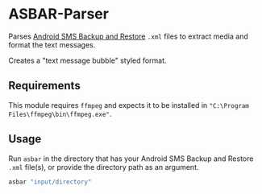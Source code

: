 # ASBAR-Parser
Parses [Android SMS Backup and Restore](https://play.google.com/store/apps/details?id=com.riteshsahu.SMSBackupRestore) `.xml` files to extract media and format the text messages.

Creates a "text message bubble" styled format.

## Requirements

This module requires `ffmpeg` and expects it to be installed in `"C:\Program Files\ffmpeg\bin\ffmpeg.exe"`.

## Usage
Run `asbar` in the directory that has your Android SMS Backup and Restore `.xml` file(s), or provide the directory path as an argument.

```bash
asbar "input/directory"
```
